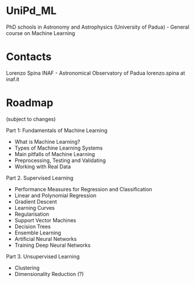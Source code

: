 # UniPd_ML
PhD schools in Astronomy and Astrophysics (University of Padua) - General course on Machine Learning

# Contacts
Lorenzo Spina
INAF - Astronomical Observatory of Padua
lorenzo.spina at inaf.it

# Roadmap 
(subject to changes)

Part 1: Fundamentals of Machine Learning
- What is Machine Learning?
- Types of Machine Learning Systems
- Main pitfalls of Machine Learning
- Preprocessing, Testing and Validating
- Working with Real Data

Part 2. Supervised Learning
- Performance Measures for Regression and Classification
- Linear and Polynomial Regression
- Gradient Descent 
- Learning Curves
- Regularisation
- Support Vector Machines
- Decision Trees
- Ensemble Learning
- Artificial Neural Networks
- Training Deep Neural Networks

Part 3. Unsupervised Learning
- Clustering
- Dimensionality Reduction (?)

